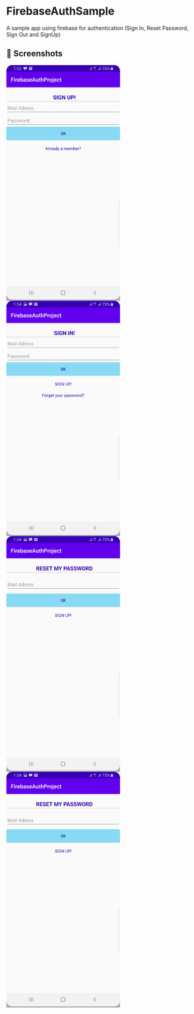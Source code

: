 # FirebaseAuthSample
A sample app using firebase for authentication (Sign In, Reset Password, Sign Out and SignUp)

## 📸 Screenshots
  
<span style="background-color:rgb(169,169,169); text-align:center">
  <img src="art/01.jpg" width="300" style="border-radius: 15px">
  <img src="art/02.jpg" width="300" style="border-radius: 15px">
  <img src="art/03.jpg" width="300" style="border-radius: 15px">
  <img src="art/03.jpg" width="300" style="border-radius: 15px">
</span>
